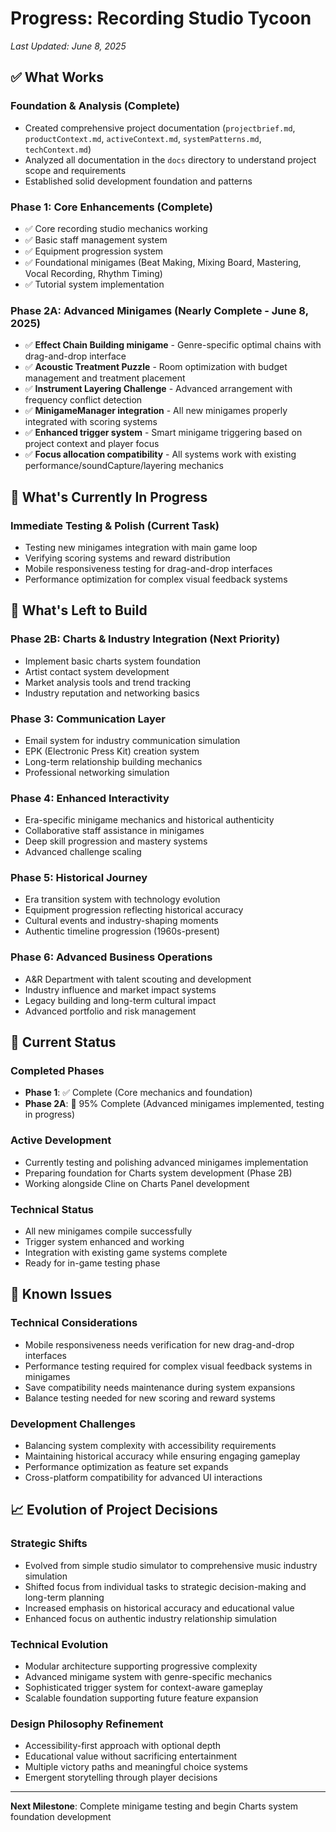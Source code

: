 # Progress: Recording Studio Tycoon
*Last Updated: June 8, 2025*

## ✅ What Works

### Foundation & Analysis (Complete)
- Created comprehensive project documentation (`projectbrief.md`, `productContext.md`, `activeContext.md`, `systemPatterns.md`, `techContext.md`)
- Analyzed all documentation in the `docs` directory to understand project scope and requirements
- Established solid development foundation and patterns

### Phase 1: Core Enhancements (Complete)
- ✅ Core recording studio mechanics working
- ✅ Basic staff management system
- ✅ Equipment progression system
- ✅ Foundational minigames (Beat Making, Mixing Board, Mastering, Vocal Recording, Rhythm Timing)
- ✅ Tutorial system implementation

### Phase 2A: Advanced Minigames (Nearly Complete - June 8, 2025)
- ✅ **Effect Chain Building minigame** - Genre-specific optimal chains with drag-and-drop interface
- ✅ **Acoustic Treatment Puzzle** - Room optimization with budget management and treatment placement
- ✅ **Instrument Layering Challenge** - Advanced arrangement with frequency conflict detection
- ✅ **MinigameManager integration** - All new minigames properly integrated with scoring systems
- ✅ **Enhanced trigger system** - Smart minigame triggering based on project context and player focus
- ✅ **Focus allocation compatibility** - All systems work with existing performance/soundCapture/layering mechanics

## 🚧 What's Currently In Progress

### Immediate Testing & Polish (Current Task)
- Testing new minigames integration with main game loop
- Verifying scoring systems and reward distribution
- Mobile responsiveness testing for drag-and-drop interfaces
- Performance optimization for complex visual feedback systems

## 📅 What's Left to Build

### Phase 2B: Charts & Industry Integration (Next Priority)
- Implement basic charts system foundation
- Artist contact system development  
- Market analysis tools and trend tracking
- Industry reputation and networking basics

### Phase 3: Communication Layer
- Email system for industry communication simulation
- EPK (Electronic Press Kit) creation system
- Long-term relationship building mechanics
- Professional networking simulation

### Phase 4: Enhanced Interactivity  
- Era-specific minigame mechanics and historical authenticity
- Collaborative staff assistance in minigames
- Deep skill progression and mastery systems
- Advanced challenge scaling

### Phase 5: Historical Journey
- Era transition system with technology evolution
- Equipment progression reflecting historical accuracy
- Cultural events and industry-shaping moments
- Authentic timeline progression (1960s-present)

### Phase 6: Advanced Business Operations
- A&R Department with talent scouting and development
- Industry influence and market impact systems
- Legacy building and long-term cultural impact
- Advanced portfolio and risk management

## 🎯 Current Status

### Completed Phases
- **Phase 1**: ✅ Complete (Core mechanics and foundation)
- **Phase 2A**: 🚧 95% Complete (Advanced minigames implemented, testing in progress)

### Active Development
- Currently testing and polishing advanced minigames implementation
- Preparing foundation for Charts system development (Phase 2B)
- Working alongside Cline on Charts Panel development

### Technical Status
- All new minigames compile successfully
- Trigger system enhanced and working
- Integration with existing game systems complete
- Ready for in-game testing phase

## 🐛 Known Issues

### Technical Considerations
- Mobile responsiveness needs verification for new drag-and-drop interfaces
- Performance testing required for complex visual feedback systems in minigames
- Save compatibility needs maintenance during system expansions
- Balance testing needed for new scoring and reward systems

### Development Challenges
- Balancing system complexity with accessibility requirements
- Maintaining historical accuracy while ensuring engaging gameplay
- Performance optimization as feature set expands
- Cross-platform compatibility for advanced UI interactions

## 📈 Evolution of Project Decisions

### Strategic Shifts
- Evolved from simple studio simulator to comprehensive music industry simulation
- Shifted focus from individual tasks to strategic decision-making and long-term planning
- Increased emphasis on historical accuracy and educational value
- Enhanced focus on authentic industry relationship simulation

### Technical Evolution
- Modular architecture supporting progressive complexity
- Advanced minigame system with genre-specific mechanics
- Sophisticated trigger system for context-aware gameplay
- Scalable foundation supporting future feature expansion

### Design Philosophy Refinement
- Accessibility-first approach with optional depth
- Educational value without sacrificing entertainment
- Multiple victory paths and meaningful choice systems
- Emergent storytelling through player decisions

---

**Next Milestone**: Complete minigame testing and begin Charts system foundation development
